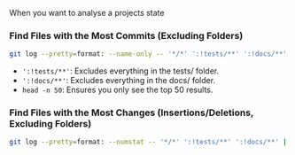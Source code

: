 

When you want to analyse a projects state 

### Find Files with the Most Commits (Excluding Folders)

```sh
git log --pretty=format: --name-only -- '*/*' ':!tests/**' ':!docs/**' | sort | uniq -c | sort -rn | head -n 50
```

* `':!tests/**'`: Excludes everything in the tests/ folder.
* `':!docs/**'`: Excludes everything in the docs/ folder.
* `head -n 50`: Ensures you only see the top 50 results.

### Find Files with the Most Changes (Insertions/Deletions, Excluding Folders)

```sh
git log --pretty=format: --numstat -- '*/*' ':!tests/**' ':!docs/**' | awk '{print $1+$2 " " $3}' | sort -rn | head -n 50
```

